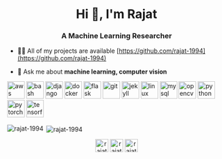 <h1 align="center">Hi 👋, I'm Rajat</h1>
<h3 align="center">A Machine Learning Researcher</h3>

- 👨‍💻 All of my projects are available [https://github.com/rajat-1994](https://github.com/rajat-1994)

- 💬 Ask me about **machine learning, computer vision**


<p align="left"><img src="https://devicons.github.io/devicon/devicon.git/icons/amazonwebservices/amazonwebservices-original-wordmark.svg" alt="aws" width="40" height="40"/> <img src="https://www.vectorlogo.zone/logos/gnu_bash/gnu_bash-icon.svg" alt="bash" width="40" height="40"/> <img src="https://devicons.github.io/devicon/devicon.git/icons/django/django-original.svg" alt="django" width="40" height="40"/> <img src="https://devicons.github.io/devicon/devicon.git/icons/docker/docker-original-wordmark.svg" alt="docker" width="40" height="40"/> <img src="https://www.vectorlogo.zone/logos/pocoo_flask/pocoo_flask-icon.svg" alt="flask" width="40" height="40"/> <img src="https://www.vectorlogo.zone/logos/git-scm/git-scm-icon.svg" alt="git" width="40" height="40"/> <img src="https://www.vectorlogo.zone/logos/jekyllrb/jekyllrb-icon.svg" alt="jekyll" width="40" height="40"/> <img src="https://devicons.github.io/devicon/devicon.git/icons/linux/linux-original.svg" alt="linux" width="40" height="40"/> <img src="https://devicons.github.io/devicon/devicon.git/icons/mysql/mysql-original-wordmark.svg" alt="mysql" width="40" height="40"/> <img src="https://www.vectorlogo.zone/logos/opencv/opencv-icon.svg" alt="opencv" width="40" height="40"/> <img src="https://devicons.github.io/devicon/devicon.git/icons/python/python-original.svg" alt="python" width="40" height="40"/> <img src="https://www.vectorlogo.zone/logos/pytorch/pytorch-icon.svg" alt="pytorch" width="40" height="40"/> <img src="https://www.vectorlogo.zone/logos/tensorflow/tensorflow-icon.svg" alt="tensorflow" width="40" height="40"/></p><p><img align="left" src="https://github-readme-stats.vercel.app/api/top-langs/?username=rajat-1994&layout=compact&hide=html" alt="rajat-1994" /></p>

<p>&nbsp;<img align="center" src="https://github-readme-stats.vercel.app/api?username=rajat-1994&show_icons=true" alt="rajat-1994" /></p>

<p align="center">
<a href="https://twitter.com/rajat_dv" target="blank"><img align="center" src="https://cdn.jsdelivr.net/npm/simple-icons@3.0.1/icons/twitter.svg" alt="rajat_dv" height="30" width="30" /></a>
<a href="https://linkedin.com/in/rajatagarwal94" target="blank"><img align="center" src="https://cdn.jsdelivr.net/npm/simple-icons@3.0.1/icons/linkedin.svg" alt="rajatagarwal94" height="30" width="30" /></a>
<a href="https://kaggle.com/rajat94" target="blank"><img align="center" src="https://cdn.jsdelivr.net/npm/simple-icons@3.0.1/icons/kaggle.svg" alt="rajat94" height="30" width="30" /></a>
</p>
